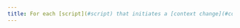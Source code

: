 ```yaml
---
title: For each [script](#script) that initiates a [context change](#contextchange), is the user warned or does the user have control?
---
```

